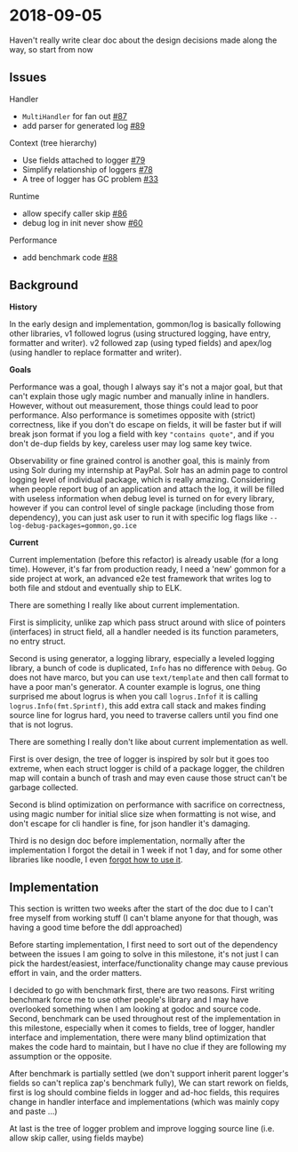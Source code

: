 # 2018-09-05

Haven't really write clear doc about the design decisions made along the way, so start from now

## Issues

Handler

- `MultiHandler` for fan out [#87](https://github.com/dyweb/gommon/issues/87)
- add parser for generated log [#89](https://github.com/dyweb/gommon/issues/89)

Context (tree hierarchy)

- Use fields attached to logger [#79](https://github.com/dyweb/gommon/issues/79)
- Simplify relationship of loggers [#78](https://github.com/dyweb/gommon/issues/78)
- A tree of logger has GC problem [#33](https://github.com/dyweb/gommon/issues/33)

Runtime

- allow specify caller skip [#86](https://github.com/dyweb/gommon/issues/86)
- debug log in init never show [#60](https://github.com/dyweb/gommon/issues/60)

Performance

- add benchmark code [#88](https://github.com/dyweb/gommon/issues/88)

## Background

**History**

In the early design and implementation, gommon/log is basically following other libraries, 
v1 followed logrus (using structured logging, have entry, formatter and writer).
v2 followed zap (using typed fields) and apex/log (using handler to replace formatter and writer).

**Goals**

Performance was a goal, though I always say it's not a major goal, but that can't explain those ugly magic number 
and manually inline in handlers. However, without out measurement, those things could lead to poor performance.
Also performance is sometimes opposite with (strict) correctness, like if you don't do escape on fields, it will
be faster but if will break json format if you log a field with key `"contains quote"`, and if you don't de-dup fields
by key, careless user may log same key twice.

Observability or fine grained control is another goal, this is mainly from using Solr during my internship at PayPal.
Solr has an admin page to control logging level of individual package, which is really amazing.
Considering when  people report bug of an application and attach the log, 
it will be filled with useless information when debug level is turned on for every library, 
however if you can control level of single package (including those from dependency), 
you can just ask user to run it with specific log flags like `--log-debug-packages=gommon,go.ice` 

**Current**

Current implementation (before this refactor) is already usable (for a long time).
However, it's far from production ready, I need a 'new' gommon for a side project at work, 
an advanced e2e test framework that writes log to both file and stdout and eventually ship to ELK.

There are something I really like about current implementation.

First is simplicity, unlike zap which pass struct around with slice of pointers (interfaces) in struct field,
all a handler needed is its function parameters, no entry struct.

Second is using generator, a logging library, especially a leveled logging library, 
a bunch of code is duplicated, `Info` has no difference with `Debug`. 
Go does not have marco, but you can use `text/template` and then call format to have a poor man's generator.
A counter example is logrus, one thing surprised me about logrus is when you call `logrus.Infof` it is calling `logrus.Info(fmt.Sprintf)`,
this add extra call stack and makes finding source line for logrus hard, you need to traverse callers until you find one that is not logrus.

There are something I really don't like about current implementation as well.

First is over design, the tree of logger is inspired by solr but it goes too extreme, when each struct logger is
child of a package logger, the children map will contain a bunch of trash and may even cause those struct can't be
garbage collected.

Second is blind optimization on performance with sacrifice on correctness, using magic number for initial slice size
when formatting is not wise, and don't escape for cli handler is fine, for json handler it's damaging.

Third is no design doc before implementation, normally after the implementation I forgot the detail in 1 week if not 1 day,
and for some other libraries like noodle, I even [forgot how to use it](https://github.com/dyweb/gommon/pull/83).

## Implementation

This section is written two weeks after the start of the doc due to I can't free myself from working stuff (I can't blame
anyone for that though, was having a good time before the ddl approached)

Before starting implementation, I first need to sort out of the dependency between the issues I am going to solve 
in this milestone, it's not just I can pick the hardest/easiest, interface/functionality change may cause previous 
effort in vain, and the order matters.

I decided to go with benchmark first, there are two reasons. First writing benchmark force me to use other people's library
and I may have overlooked something when I am looking at godoc and source code. Second, benchmark can be used throughout
rest of the implementation in this milestone, especially when it comes to fields, tree of logger, handler interface and
implementation, there were many blind optimization that makes the code hard to maintain, but I have no clue if they
are following my assumption or the opposite.

After benchmark is partially settled (we don't support inherit parent logger's fields so can't replica zap's benchmark fully),
We can start rework on fields, first is log should combine fields in logger and ad-hoc fields, this requires change in
handler interface and implementations (which was mainly copy and paste ...)

At last is the tree of logger problem and improve logging source line (i.e. allow skip caller, using fields maybe)
